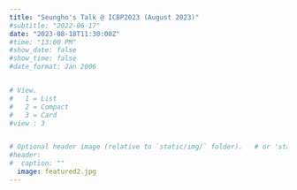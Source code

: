 ```yaml
---
title: "Seungho's Talk @ ICBP2023 (August 2023)"
#subtitle: "2022-06-17"
date: "2023-08-18T11:30:00Z"
#time: "13:00 PM"
#show_date: false
#show_time: false
#date_format: Jan 2006


# View.
#   1 = List
#   2 = Compact
#   3 = Card
#view : 3


# Optional header image (relative to `static/img/` folder).   # or 'static/media' folder ?
#header:
#  caption: ""
  image: featured2.jpg
---
```



